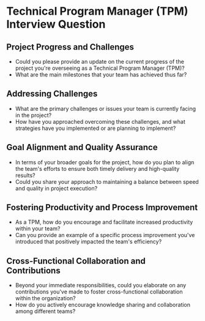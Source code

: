 # Technical Program Manager (TPM) Interview Question

## Project Progress and Challenges
- Could you please provide an update on the current progress of the project you're overseeing as a Technical Program Manager (TPM)?
- What are the main milestones that your team has achieved thus far?

## Addressing Challenges 
- What are the primary challenges or issues your team is currently facing in the project?
- How have you approached overcoming these challenges, and what strategies have you implemented or are planning to implement?

## Goal Alignment and Quality Assurance
- In terms of your broader goals for the project, how do you plan to align the team's efforts to ensure both timely delivery and high-quality results?
- Could you share your approach to maintaining a balance between speed and quality in project execution?

## Fostering Productivity and Process Improvement
- As a TPM, how do you encourage and facilitate increased productivity within your team?
- Can you provide an example of a specific process improvement you've introduced that positively impacted the team's efficiency?

## Cross-Functional Collaboration and Contributions
- Beyond your immediate responsibilities, could you elaborate on any contributions you've made to foster cross-functional collaboration within the organization?
- How do you actively encourage knowledge sharing and collaboration among different teams? 
